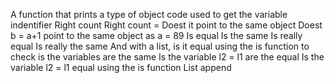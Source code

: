 A function that prints a type of object
code used to get the variable indentifier
Right count
Right count =
Doest it point to the same object
Doest b = a+1 point to the same object as a = 89
Is equal
Is the same
Is really equal
Is really the same
And with a list, is it equal
using the is function to check is the variables are the same
Is the variable l2 = l1 are the equal
Is the variable l2 = l1 equal using the is function
List append

